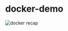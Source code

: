 # docker-demo
![docker recap](https://github.com/user-attachments/assets/9688542d-97e5-4162-b39f-a0dc48ef37a1)
